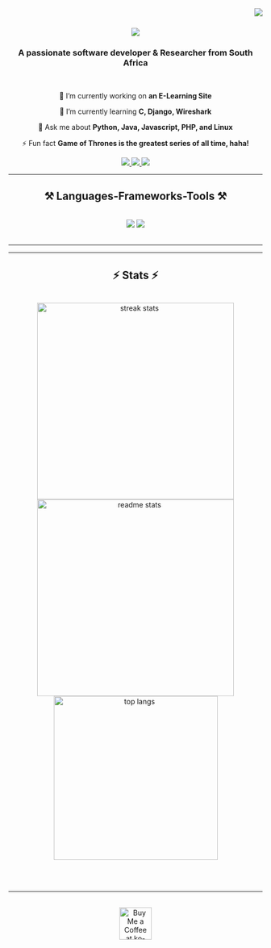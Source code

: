 <img align="right" src="https://visitor-badge.laobi.icu/badge?page_id=salesp07.salesp07" />

<h1 align="center">
    <img src="https://readme-typing-svg.herokuapp.com/?font=Righteous&size=35&center=true&vCenter=true&width=500&height=70&duration=4000&lines=Hi+There!+👋;+I'm+Lesedi+Skosana!;" />
</h1>

<h3 align="center">A passionate software developer & Researcher from South Africa</h3>

<br/>

<div align="center">
 
 🔭 I’m currently working on **an E-Learning Site**
 
 🌱 I’m currently learning **C, Django, Wireshark**

💬 Ask me about **Python, Java, Javascript, PHP, and Linux**

⚡ Fun fact **Game of Thrones is the greatest series of all time, haha!**

 </div>
 
<div align="center"> 
  <a href="mailto:lesediking17@gmail.com">
    <img src="https://img.shields.io/badge/Gmail-333333?style=for-the-badge&logo=gmail&logoColor=red" />
  </a>
  <a href="https://www.linkedin.com/in/lesedi-skosana-21173726b/" target="_blank">
    <img src="https://img.shields.io/badge/LinkedIn-0077B5?style=for-the-badge&logo=linkedin&logoColor=white" target="_blank" />
  </a>
  <a href="https://github.com/ark-lesedium?tab=repositories" target="_blank">
     <img src="https://img.shields.io/badge/Portfolio-FF5722?style=for-the-badge&logo=todoist&logoColor=white" target="_blank" /> <!-- sqlite, safari, google-chrome are other good icon options -->
  </a>
</div>

 <hr/>
 
<h2 align="center">⚒️ Languages-Frameworks-Tools ⚒️</h2>
<br/>
<div align="center">
    <img src="https://skillicons.dev/icons?i=java,html,css,python,php,javascript,mysql,dotnet" />
    <img src="https://skillicons.dev/icons?i=linux,vscode,github,anaconda,eclipse,github,idea,pycharm,replit,ubuntu,visualstudio" /><br>
</div>

<br/>
<hr/>

<hr/>

<h2 align="center">⚡ Stats ⚡</h2>
<br>
<div align=center>
  <img width=390 src="https://github-readme-streak-stats-ark-lesedium.vercel.app/?user=ark-lesedium&count_private=true&theme=react&border_radius=10" alt="streak stats"/>
  <img width=390 src="https://github-readme-stats-ark-lesedium.vercel.app/api?username=ark-lesedium&count_private=true&show_icons=true&theme=react&rank_icon=github&border_radius=10" alt="readme stats" />
  <br/>
  <img width=325 align="center" src="https://github-readme-stats-ark-lesedium.vercel.app/api/top-langs/?username=ark-lesedium&hide=HTML&langs_count=8&layout=compact&theme=react&border_radius=10&size_weight=0.5&count_weight=0.5&exclude_repo=github-readme-stats" alt="top langs" />
</div>

<br/><br/>

<hr/>

<br/>

<div align="center">
<a href='https://ko-fi.com/V7V4RAK9C' target='_blank'><img height='64' style='border:0px;height:64px;' src='https://storage.ko-fi.com/cdn/kofi1.png?v=3' border='0' alt='Buy Me a Coffee at ko-fi.com' /></a>
</div>

<br/>
